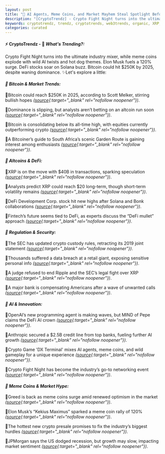 ```yaml
---
layout: post
title: "🌇 AI Agents, Meme Coins, and Market Mayhem Steal Spotlight Before Bitcoins Big 2025 Bet"
description: "[CryptoTrendz] - Crypto Fight Night turns into the ultimate industry mixer, while meme coins explode with wild AI twists and hot dog themes. Elon Musk fuels a 120% surge. DeFi stocks soar on Solana buzz. Bitcoin could hit $250K by 2025, despite waning dominance."
keywords: cryptotrendz, trendz, cryptotrends, web3trends, organic, XRP, crypto, Pepe, Altcoin, AI, SEC, analyst, JPMorgan, Banking, Growth, Digital
categories: curated
---
```


#### ⚡ CryptoTrendz - 📌 *What's Trending?:*

Crypto Fight Night turns into the ultimate industry mixer, while meme coins explode with wild AI twists and hot dog themes. Elon Musk fuels a 120% surge. DeFi stocks soar on Solana buzz. Bitcoin could hit $250K by 2025, despite waning dominance. ✨Let's explore a little:


#### *🔖 Bitcoin & Market Trends:*  

🔹Bitcoin could reach $250K in 2025, according to Scott Melker, stirring bullish hopes *([source](https://s.avyag.com/49f4){:target="_blank" rel="nofollow noopener"})*.  

🔹Dominance is slipping, but analysts aren’t betting on an altcoin run soon *([source](https://s.avyag.com/k5gg){:target="_blank" rel="nofollow noopener"})*.  

🔹Bitcoin is consolidating below its all-time high, with equities currently outperforming crypto *([source](https://s.avyag.com/5dkw){:target="_blank" rel="nofollow noopener"})*.  

🔹A Bitcoiner’s guide to South Africa’s scenic Garden Route is gaining interest among enthusiasts *([source](https://s.avyag.com/j6n7){:target="_blank" rel="nofollow noopener"})*.  

#### *🔖 Altcoins & DeFi:*  

🔹XRP is on the move with $40B in transactions, sparking speculation *([source](https://s.avyag.com/xoig){:target="_blank" rel="nofollow noopener"})*.  

🔹Analysts predict XRP could reach $20 long-term, though short-term volatility remains *([source](https://s.avyag.com/gj8p){:target="_blank" rel="nofollow noopener"})*.  

🔹DeFi Development Corp. stock hit new highs after Solana and Bonk collaborations *([source](https://s.avyag.com/1dx9){:target="_blank" rel="nofollow noopener"})*.  

🔹Fintech’s future seems tied to DeFi, as experts discuss the “DeFi mullet” approach *([source](https://s.avyag.com/j2hy){:target="_blank" rel="nofollow noopener"})*.  

#### *🔖 Regulation & Security:*  

🔹The SEC has updated crypto custody rules, retracting its 2019 joint statement *([source](https://s.avyag.com/a5fs){:target="_blank" rel="nofollow noopener"})*.  

🔹Thousands suffered a data breach at a retail giant, exposing sensitive personal info *([source](https://s.avyag.com/k9u2){:target="_blank" rel="nofollow noopener"})*.  

🔹A judge refused to end Ripple and the SEC’s legal fight over XRP *([source](https://s.avyag.com/zfga){:target="_blank" rel="nofollow noopener"})*.  

🔹A major bank is compensating Americans after a wave of unwanted calls *([source](https://s.avyag.com/6qds){:target="_blank" rel="nofollow noopener"})*.  

#### *🔖 AI & Innovation:*  

🔹OpenAI’s new programming agent is making waves, but MIND of Pepe claims the DeFi AI crown *([source](https://s.avyag.com/zghh){:target="_blank" rel="nofollow noopener"})*.  

🔹Anthropic secured a $2.5B credit line from top banks, fueling further AI growth *([source](https://s.avyag.com/c8di){:target="_blank" rel="nofollow noopener"})*.  

🔹Crypto Game 'DX Terminal' mixes AI agents, meme coins, and wild gameplay for a unique experience *([source](https://s.avyag.com/65q9){:target="_blank" rel="nofollow noopener"})*.  

🔹Crypto Fight Night has become the industry’s go-to networking event *([source](https://s.avyag.com/5qhc){:target="_blank" rel="nofollow noopener"})*.  

#### *🔖 Meme Coins & Market Hype:*  

🔹Greed is back as meme coins surge amid renewed optimism in the market *([source](https://s.avyag.com/0ok6){:target="_blank" rel="nofollow noopener"})*.  

🔹Elon Musk’s “Kekius Maximus” sparked a meme coin rally of 120% *([source](https://s.avyag.com/1nlk){:target="_blank" rel="nofollow noopener"})*.  

🔹The hottest new crypto presale promises to fix the industry’s biggest hurdles *([source](https://s.avyag.com/8850){:target="_blank" rel="nofollow noopener"})*.  

🔹JPMorgan says the US dodged recession, but growth may slow, impacting market sentiment *([source](https://s.avyag.com/bk13){:target="_blank" rel="nofollow noopener"})*.